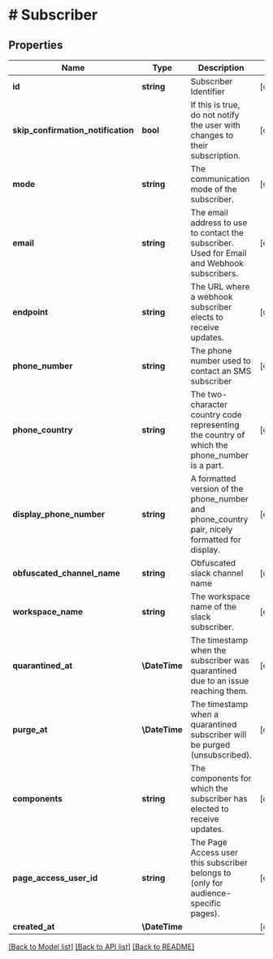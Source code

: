 # # Subscriber

## Properties

Name | Type | Description | Notes
------------ | ------------- | ------------- | -------------
**id** | **string** | Subscriber Identifier | [optional]
**skip_confirmation_notification** | **bool** | If this is true, do not notify the user with changes to their subscription. | [optional]
**mode** | **string** | The communication mode of the subscriber. | [optional]
**email** | **string** | The email address to use to contact the subscriber. Used for Email and Webhook subscribers. | [optional]
**endpoint** | **string** | The URL where a webhook subscriber elects to receive updates. | [optional]
**phone_number** | **string** | The phone number used to contact an SMS subscriber | [optional]
**phone_country** | **string** | The two-character country code representing the country of which the phone_number is a part. | [optional]
**display_phone_number** | **string** | A formatted version of the phone_number and phone_country pair, nicely formatted for display. | [optional]
**obfuscated_channel_name** | **string** | Obfuscated slack channel name | [optional]
**workspace_name** | **string** | The workspace name of the slack subscriber. | [optional]
**quarantined_at** | **\DateTime** | The timestamp when the subscriber was quarantined due to an issue reaching them. | [optional]
**purge_at** | **\DateTime** | The timestamp when a quarantined subscriber will be purged (unsubscribed). | [optional]
**components** | **string** | The components for which the subscriber has elected to receive updates. | [optional]
**page_access_user_id** | **string** | The Page Access user this subscriber belongs to (only for audience-specific pages). | [optional]
**created_at** | **\DateTime** |  | [optional]

[[Back to Model list]](../../README.md#models) [[Back to API list]](../../README.md#endpoints) [[Back to README]](../../README.md)
